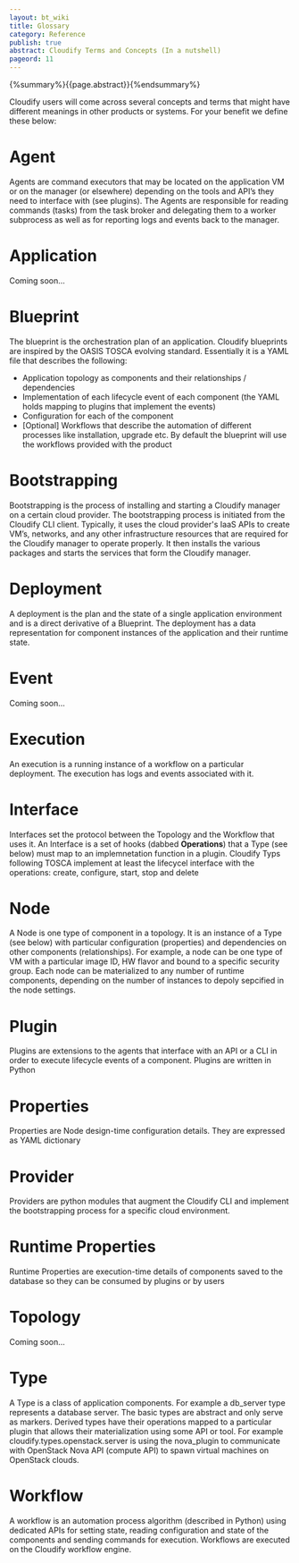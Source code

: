 ```yaml
---
layout: bt_wiki
title: Glossary
category: Reference
publish: true
abstract: Cloudify Terms and Concepts (In a nutshell)
pageord: 11
---
```

{%summary%}{{page.abstract}}{%endsummary%}

Cloudify users will come across several concepts and terms that might have different meanings in other products or systems. For your benefit we define these below:

# **Agent**
Agents are command executors that may be located on the application VM or on the manager (or elsewhere) depending on the tools and API’s they need to interface with (see plugins). The Agents are responsible for reading commands (tasks) from the task broker and delegating them to a worker subprocess as well as for reporting logs and events back to the manager.

# **Application**
Coming soon...

# **Blueprint**
The blueprint is the orchestration plan of an application. Cloudify blueprints are inspired by the OASIS TOSCA evolving standard. Essentially it is a YAML file that describes the following:

* Application topology as components and their relationships / dependencies
* Implementation of each lifecycle event of each component (the YAML holds mapping to plugins that implement the events)
* Configuration for each of the component
* [Optional] Workflows that describe the automation of different processes like installation, upgrade etc. By default the blueprint will use the workflows provided with the product

# **Bootstrapping**
Bootstrapping is the process of installing and starting a Cloudify manager on a certain cloud provider. The bootstrapping process is initiated from the Cloudify CLI client. Typically, it uses the cloud provider's IaaS APIs to create VM’s, networks, and any other infrastructure resources that are required for the Cloudify manager to operate properly. It then installs the various packages and starts the services that form the Cloudify manager.

# **Deployment**
A deployment is the plan and the state of a single application environment and is a direct derivative of a Blueprint. The deployment has a data representation for component instances of the application and their runtime state.

# **Event**
Coming soon...

# **Execution**
An execution is a running instance of a workflow on a particular deployment. The execution has logs and events associated with it.

# **Interface**
Interfaces set the protocol between the Topology and the Workflow that uses it. An Interface is a set of hooks (dabbed **Operations**) that a Type (see below) must map to an implemnetation function in a plugin. Cloudify Typs following TOSCA implement at least the lifecycel interface with the operations: create, configure, start, stop and delete

# **Node**
A Node is one type of component in a topology. It is an instance of a Type (see below) with particular configuration (properties) and dependencies on other components (relationships). For example, a node can be one type of VM with a particular image ID, HW flavor and bound to a specific security group. Each node can be materialized to any number of runtime components, depending on the number of instances to depoly sepcified in the node settings.

# **Plugin**
Plugins are extensions to the agents that interface with an API or a CLI in order to execute lifecycle events of a component. Plugins are written in Python

# **Properties**
Properties are Node design-time configuration details. They are expressed as YAML dictionary

# **Provider**
Providers are python modules that augment the Cloudify CLI and implement the bootstrapping process for a specific cloud environment.

# **Runtime Properties**
Runtime Properties are execution-time details of components saved to the database so they can be consumed by plugins or by users

# **Topology**
Coming soon...

# **Type**
A Type is a class of application components. For example a db_server type represents a database server. The basic types are abstract and only serve as markers. Derived types have their operations mapped to a particular plugin that allows their materialization using some API or tool. For example cloudify.types.openstack.server is using the nova_plugin to communicate with OpenStack Nova API (compute API) to spawn virtual machines on OpenStack clouds.

# **Workflow**
A workflow is an automation process algorithm (described in Python) using dedicated APIs for setting state, reading configuration and state of the components and sending commands for execution. Workflows are executed on the Cloudify workflow engine.
